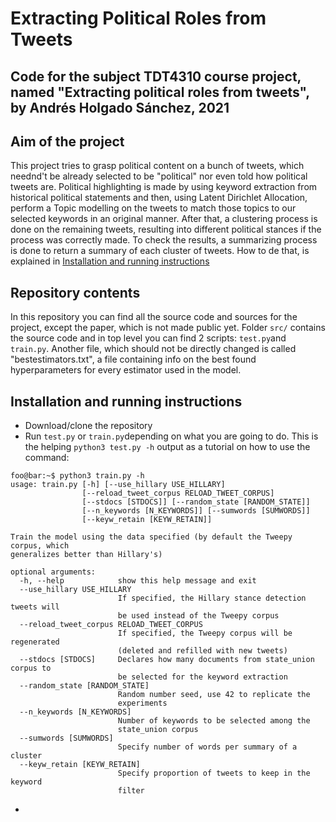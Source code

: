 # Extracting Political Roles from Tweets
Code for the subject TDT4310 course project, named "Extracting political roles from tweets", by Andrés Holgado Sánchez, 2021
--------
## Aim of the project
This project tries to grasp political content on a bunch of tweets, which neednd't be already selected to be "political" nor even told how political tweets are. Political highlighting is made by using keyword extraction from historical political statements and then, using Latent Dirichlet Allocation, perform a Topic modelling on the tweets to match those topics to our selected keywords in an original manner. After that, a clustering process is done on the remaining tweets, resulting into different political stances if the process was correctly made. To check the results, a summarizing process is done to return a summary of each cluster of tweets. How to de that, is explained in [Installation and running instructions](installation-and-running-instructions)
## Repository contents

In this repository you can find all the source code and sources for the project, except the paper, which is not made public yet.
Folder `src/` contains the source code and in top level you can find 2 scripts: `test.py`and `train.py`. Another file, which should not be directly changed is called "bestestimators.txt", a file containing info on the best found hyperparameters for every estimator used in the model.
## Installation and running instructions
- Download/clone the repository
- Run `test.py` or `train.py`depending on what you are going to do. This is the helping `python3 test.py -h` output as a tutorial on how to use the command:
```console
foo@bar:~$ python3 train.py -h
usage: train.py [-h] [--use_hillary USE_HILLARY]
                [--reload_tweet_corpus RELOAD_TWEET_CORPUS]
                [--stdocs [STDOCS]] [--random_state [RANDOM_STATE]]
                [--n_keywords [N_KEYWORDS]] [--sumwords [SUMWORDS]]
                [--keyw_retain [KEYW_RETAIN]]

Train the model using the data specified (by default the Tweepy corpus, which
generalizes better than Hillary's)

optional arguments:
  -h, --help            show this help message and exit
  --use_hillary USE_HILLARY
                        If specified, the Hillary stance detection tweets will
                        be used instead of the Tweepy corpus
  --reload_tweet_corpus RELOAD_TWEET_CORPUS
                        If specified, the Tweepy corpus will be regenerated
                        (deleted and refilled with new tweets)
  --stdocs [STDOCS]     Declares how many documents from state_union corpus to
                        be selected for the keyword extraction
  --random_state [RANDOM_STATE]
                        Random number seed, use 42 to replicate the
                        experiments
  --n_keywords [N_KEYWORDS]
                        Number of keywords to be selected among the
                        state_union corpus
  --sumwords [SUMWORDS]
                        Specify number of words per summary of a cluster
  --keyw_retain [KEYW_RETAIN]
                        Specify proportion of tweets to keep in the keyword
                        filter
```
- 

